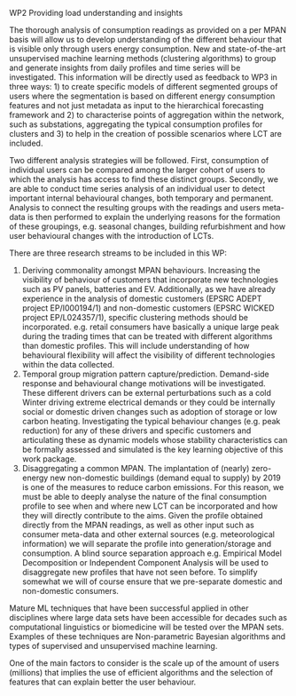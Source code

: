 WP2 Providing load understanding and insights

The thorough analysis of consumption readings as provided on a per MPAN basis will allow us to develop understanding of the different behaviour that is visible only through users energy consumption. New and state-of-the-art unsupervised machine learning methods (clustering algorithms) to group and generate insights from daily profiles and time series will be investigated. This information will be directly used as feedback to WP3 in three ways: 1) to create specific models of different segmented groups of users where the segmentation is based on different energy consumption features and not just metadata as input to the hierarchical forecasting framework and 2) to characterise points of aggregation within the network, such as substations, aggregating the typical consumption profiles for clusters and 3) to help in the creation of possible scenarios where LCT are included.

Two different analysis strategies will be followed. First, consumption of individual users can be compared among the larger cohort of users to which the analysis has access to find these distinct groups. Secondly, we are able to conduct time series analysis of an individual user to detect important internal behavioural changes, both temporary and permanent. Analysis to connect the resulting groups with the readings and users meta-data is then performed to explain the underlying reasons for the formation of these groupings, e.g. seasonal changes, building refurbishment and how user behavioural changes with the introduction of LCTs.

There are three research streams to be included in this WP:
1)	Deriving commonality amongst MPAN behaviours. Increasing the visibility of behaviour of customers that incorporate new technologies such as PV panels, batteries and EV. Additionally, as we have already experience in the analysis of domestic customers (EPSRC ADEPT project EP/I000194/1) and non-domestic customers (EPSRC WICKED project EP/L024357/1), specific clustering methods should be incorporated. e.g. retail consumers have basically a unique large peak during the trading times that can be treated with different algorithms than domestic profiles. This will include understanding of how behavioural flexibility will affect the visibility of different technologies within the data collected.
2)	Temporal group migration pattern capture/prediction. Demand-side response and behavioural change motivations will be investigated. These different drivers can be external perturbations such as a cold Winter driving extreme electrical demands or they could be internally social or domestic driven changes such as adoption of storage or low carbon heating. Investigating the typical behaviour changes (e.g. peak reduction) for any of these drivers and specific customers and articulating these as dynamic models whose stability characteristics can be formally assessed and simulated is the key learning objective of this work package.
3)	Disaggregating a common MPAN. The implantation of (nearly) zero-energy new non-domestic buildings (demand equal to supply) by 2019 is one of the measures to reduce carbon emissions. For this reason, we must be able to deeply analyse the nature of the final consumption profile to see when and where new LCT can be incorporated and how they will directly contribute to the aims. Given the profile obtained directly from the MPAN readings, as well as other input such as consumer meta-data and other external sources (e.g. meteorological information) we will separate the profile into generation/storage and consumption. A blind source separation approach e.g. Empirical Model Decomposition or Independent Component Analysis will be used to disaggregate new profiles that have not seen before. To simplify somewhat we will of course ensure that we pre-separate domestic and non-domestic consumers.

Mature ML techniques that have been successful applied in other disciplines where large data sets have been accessible for decades such as computational linguistics or biomedicine will be tested over the MPAN sets. Examples of these techniques are Non-parametric Bayesian algorithms and types of supervised and unsupervised machine learning.

One of the main factors to consider is the scale up of the amount of users (millions) that implies the use of efficient algorithms and the selection of features that can explain better the user behaviour.
